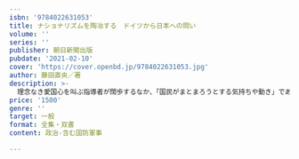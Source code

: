 ```yaml
---
isbn: '9784022631053'
title: ナショナリズムを陶冶する　ドイツから日本への問い
volume: ''
series: ''
publisher: 朝日新聞出版
pubdate: '2021-02-10'
cover: 'https://cover.openbd.jp/9784022631053.jpg'
author: 藤田直央／著
description: >-
  理念なき愛国心を叫ぶ指導者が闊歩するなか、「国民がまとまろうとする気持ちや動き」であるナショナリズムを私たち自身がいかに導くか。戦後ドイツの営みを取材の旅を通じて描き、日本に一石を投じる。
price: '1500'
genre: ''
target: 一般
format: 全集・双書
content: 政治-含む国防軍事

---
```

